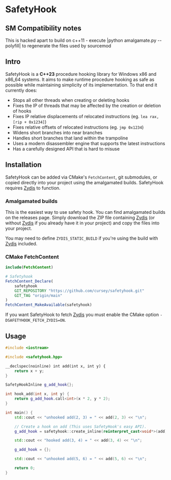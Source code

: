 # SafetyHook

## SM Compatibility notes
This is hacked apart to build on c++11 - execute |python amalgamate.py --polyfill| to regenerate the files used by sourcemod

## Intro

SafetyHook is a **C++23** procedure hooking library for Windows x86 and x86_64 systems. It aims to make runtime procedure hooking as safe as possible while maintaining simplicity of its implementation. To that end it currently does:

* Stops all other threads when creating or deleting hooks
* Fixes the IP of threads that may be affected by the creation or deletion of hooks
* Fixes IP relative displacements of relocated instructions (eg. `lea rax, [rip + 0x1234]`)
* Fixes relative offsets of relocated instructions (eg. `jmp 0x1234`)
* Widens short branches into near branches
* Handles short branches that land within the trampoline
* Uses a modern disassembler engine that supports the latest instructions
* Has a carefully designed API that is hard to misuse

## Installation

SafetyHook can be added via CMake's `FetchContent`, git submodules, or copied directly into your project using the amalgamated builds. SafetyHook requires [Zydis](https://github.com/zyantific/zydis) to function.

### Amalgamated builds

This is the easiest way to use safety hook. You can find amalgamated builds on the releases page. Simply download the ZIP file containing [Zydis](https://github.com/zyantific/zydis) (or without [Zydis](https://github.com/zyantific/zydis) if you already have it in your project) and copy the files into your project.

You may need to define `ZYDIS_STATIC_BUILD` if you're using the build with [Zydis](https://github.com/zyantific/zydis) included.

### CMake FetchContent

```CMake
include(FetchContent)

# Safetyhook
FetchContent_Declare(
    safetyhook
    GIT_REPOSITORY "https://github.com/cursey/safetyhook.git"
    GIT_TAG "origin/main"
)
FetchContent_MakeAvailable(safetyhook)
```

If you want SafetyHook to fetch [Zydis](https://github.com/zyantific/zydis) you must enable the CMake option `-DSAFETYHOOK_FETCH_ZYDIS=ON`.

## Usage

```C++
#include <iostream>

#include <safetyhook.hpp>

__declspec(noinline) int add(int x, int y) {
    return x + y;
}

SafetyHookInline g_add_hook{};

int hook_add(int x, int y) {
    return g_add_hook.call<int>(x * 2, y * 2);
}

int main() {
    std::cout << "unhooked add(2, 3) = " << add(2, 3) << "\n";

    // Create a hook on add (This uses SafetyHook's easy API).
    g_add_hook = safetyhook::create_inline(reinterpret_cast<void*>(add), reinterpret_cast<void*>(hook_add));

    std::cout << "hooked add(3, 4) = " << add(3, 4) << "\n";

    g_add_hook = {};

    std::cout << "unhooked add(5, 6) = " << add(5, 6) << "\n";

    return 0;
}
```
